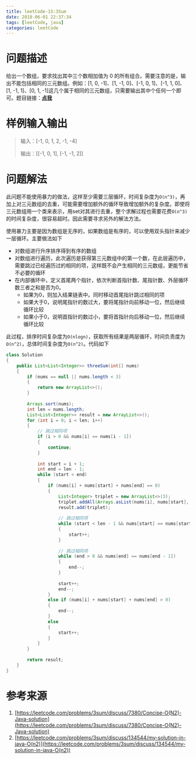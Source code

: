 ```yaml
---
title: leetCode-15:3Sum
date: 2018-06-01 22:37:34
tags: [leetCode, java]
categories: leetCode
---
```


# 问题描述

给出一个数组，要求找出其中三个数相加值为 0 的所有组合。需要注意的是，输出不能包括相同的三元数组。例如：[1, 0, -1]、[1, -1, 0]、[-1, 0, 1]、[-1, 1, 0]、[1, -1, 1]、[0, 1, -1]这几个属于相同的三元数组，只需要输出其中个任何一个即可。题目链接：**[点我](https://leetcode.com/problems/3sum/description/)**

<!-- more -->

# 样例输入输出

> 输入：[-1, 0, 1, 2, -1, -4]
>
> 输出：[[-1, 0, 1],  [-1, -1, 2]]

# 问题解法

此问题不能使用暴力的做法，这样至少需要三层循环，时间复杂度为`O(n^3)`，再加上对三元数组的去重，可能需要增加额外的循环导致增加额外的复杂度。即使将三元数组用一个类来表示，用set对其进行去重，整个求解过程也需要花费`O(n^3)`的时间复杂度，很容易超时。因此需要寻求另外的解法方法。

使用暴力主要是因为数组是无序的，如果数组是有序的，可以使用双头指针来减少一层循环。主要做法如下

* 对数组进行升序排序得到有序的数组
* 对数组进行遍历，此次遍历是获得第三元数组中的第一个数，在此层遍历中，需要跳过已经遍历过的相同的项，这样既不会产生相同的三元数组，更能节省不必要的循环
* 在内部循环中，定义首尾两个指针，依次判断首指针数、尾指针数、外层循环数三者之和是否为0。
  * 如果为0，则加入结果链表中。同时移动首尾指针跳过相同的项
  * 如果大于0，说明尾指针的数过大，要将尾指针向前移动一位，然后继续循环比较
  * 如果小于0，说明首指针的数过小，要将首指针向后移动一位，然后继续循环比较

此过程，排序时间复杂度为`O(nlogn)`，获取所有结果是两层循环，时间负责度为`O(n^2)`，总体时间复杂度为`O(n^2)`。代码如下

```java
class Solution 
{
    public List<List<Integer>> threeSum(int[] nums) 
    {
        if (nums == null || nums.length < 3)
        {
            return new ArrayList<>();
        }
        
        Arrays.sort(nums);
        int len = nums.length;
        List<List<Integer>> result = new ArrayList<>();
        for (int i = 0; i < len; i++)
        {
            // 跳过相同项
            if (i > 0 && nums[i] == nums[i - 1])
            {
                continue;
            }
            
            int start = i + 1;
            int end = len - 1;
            while (start < end)
            {
                if (nums[i] + nums[start] + nums[end] == 0)
                {
                    List<Integer> triplet = new ArrayList<>(3);
                    triplet.addAll(Arrays.asList(nums[i], nums[start], nums[end]));
                    result.add(triplet);
                    
                    // 跳过相同项
                    while (start < len - 1 && nums[start] == nums[start + 1])
                    {
                        start++;
                    }
                    
                    // 跳过相同项
                    while (end > 0 && nums[end] == nums[end - 1])
                    {
                        end--;
                    }
                    
                    start++;
                    end--;
                }
                else if (nums[i] + nums[start] + nums[end] > 0)
                {
                    end--;
                }
                else 
                {
                    start++;
                }
            }
        }
        
        return result;
    }
}
```

# 参考来源

1. [https://leetcode.com/problems/3sum/discuss/7380/Concise-O(N2)-Java-solution](https://leetcode.com/problems/3sum/discuss/7380/Concise-O(N2)-Java-solution)
2. [https://leetcode.com/problems/3sum/discuss/134544/my-solution-in-java-O(n2)](https://leetcode.com/problems/3sum/discuss/134544/my-solution-in-java-O(n2))